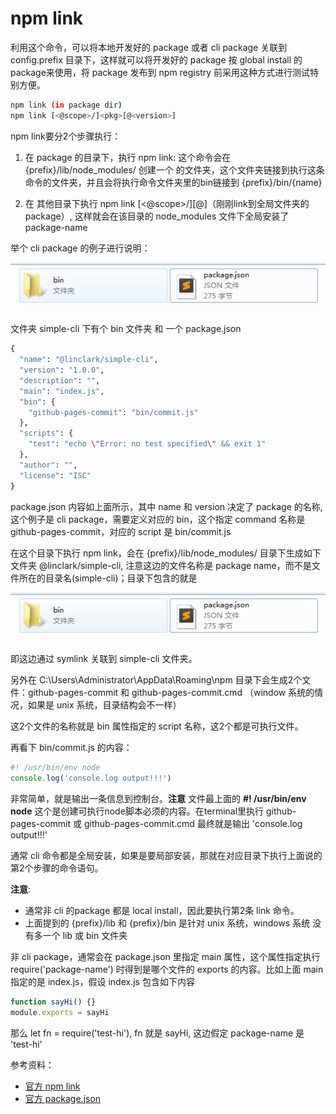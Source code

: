 # npm link

利用这个命令，可以将本地开发好的 package 或者 cli package 关联到 config.prefix 目录下，这样就可以将开发好的 package 按 global install 的 package来使用，将 package 发布到 npm registry 前采用这种方式进行测试特别方便。

```sh
npm link (in package dir)
npm link [<@scope>/]<pkg>[@<version>]
```

npm link要分2个步骤执行：

1. 在 package 的目录下，执行 npm link: 这个命令会在 {prefix}/lib/node_modules/  创建一个 <package> 的文件夹，这个文件夹链接到执行这条命令的文件夹，并且会将执行命令文件夹里的bin链接到 {prefix}/bin/{name}

1. 在 其他目录下执行 npm link [<@scope>/]<pkg>[@<version>]（刚刚link到全局文件夹的package）, 这样就会在该目录的 node_modules 文件下全局安装了 package-name

举个 cli package 的例子进行说明：

![目录结构](./npm-link-images/dir.png)

文件夹 simple-cli 下有个 bin 文件夹 和 一个 package.json

```sh
{
  "name": "@linclark/simple-cli",
  "version": "1.0.0",
  "description": "",
  "main": "index.js",
  "bin": {
    "github-pages-commit": "bin/commit.js"
  },
  "scripts": {
    "test": "echo \"Error: no test specified\" && exit 1"
  },
  "author": "",
  "license": "ISC"
}
```

package.json 内容如上面所示，其中 name 和 version 决定了 package 的名称, 这个例子是 cli package，需要定义对应的 bin，这个指定 command 名称是 github-pages-commit，对应的 script 是 bin/commit.js

在这个目录下执行 npm link，会在 {prefix}/lib/node_modules/ 目录下生成如下文件夹  @linclark/simple-cli, 注意这边的文件名称是 package name，而不是文件所在的目录名(simple-cli)；目录下包含的就是

![目录结构](./npm-link-images/dir.png)

即这边通过 symlink 关联到 simple-cli 文件夹。

另外在 C:\Users\Administrator\AppData\Roaming\npm 目录下会生成2个文件：github-pages-commit 和 github-pages-commit.cmd （window 系统的情况，如果是 unix 系统，目录结构会不一样）

这2个文件的名称就是 bin 属性指定的 script 名称，这2个都是可执行文件。

再看下 bin/commit.js 的内容：

```javascript
#! /usr/bin/env node
console.log('console.log output!!!')
```

非常简单，就是输出一条信息到控制台。__注意__ 文件最上面的 __#! /usr/bin/env node__ 这个是创建可执行node脚本必须的内容。在terminal里执行 github-pages-commit 或 github-pages-commit.cmd 最终就是输出 'console.log output!!!'

通常 cli 命令都是全局安装，如果是要局部安装，那就在对应目录下执行上面说的第2个步骤的命令语句。

__注意__:

* 通常非 cli 的package 都是 local install，因此要执行第2条 link 命令。
* 上面提到的 {prefix}/lib 和 {prefix}/bin 是针对 unix 系统，windows 系统 没有多一个 lib 或 bin 文件夹

非 cli package，通常会在 package.json 里指定 main 属性，这个属性指定执行 require('package-name') 时得到是哪个文件的 exports 的内容。比如上面 main 指定的是 index.js，假设 index.js 包含如下内容

```javascript
function sayHi() {}
module.exports = sayHi
```

那么 let fn = require('test-hi'), fn 就是 sayHi, 这边假定 package-name 是 'test-hi'

参考资料：

* [官方 npm link](https://docs.npmjs.com/cli/link)
* [官方 package.json](https://docs.npmjs.com/files/package.json)